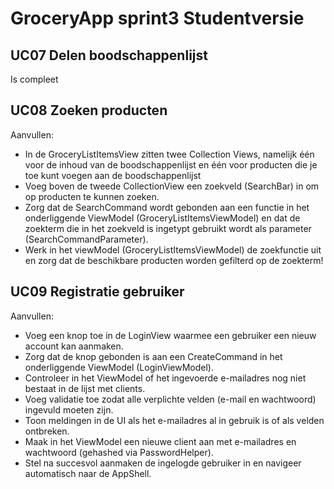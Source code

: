 # GroceryApp sprint3 Studentversie  
    
## UC07 Delen boodschappenlijst  
Is compleet  
  
## UC08 Zoeken producten  
Aanvullen:
- In de GroceryListItemsView zitten twee Collection Views, namelijk één voor de inhoud van de boodschappenlijst en één voor producten die je toe kunt voegen aan de boodschappenlijst  
- Voeg boven de tweede CollectionView een zoekveld (SearchBar) in om op producten te kunnen zoeken.  
- Zorg dat de SearchCommand wordt gebonden aan een functie in het onderliggende ViewModel (GroceryListItemsViewModel) en dat de zoekterm die in het zoekveld is ingetypt gebruikt wordt als parameter (SearchCommandParameter).  
- Werk in het viewModel (GroceryListItemsViewModel) de zoekfunctie uit en zorg dat de beschikbare producten worden gefilterd op de zoekterm!  

## UC09 Registratie gebruiker  
Aanvullen:  
- Voeg een knop toe in de LoginView waarmee een gebruiker een nieuw account kan aanmaken.  
- Zorg dat de knop gebonden is aan een CreateCommand in het onderliggende ViewModel (LoginViewModel).  
- Controleer in het ViewModel of het ingevoerde e-mailadres nog niet bestaat in de lijst met clients.  
- Voeg validatie toe zodat alle verplichte velden (e-mail en wachtwoord) ingevuld moeten zijn.  
- Toon meldingen in de UI als het e-mailadres al in gebruik is of als velden ontbreken.  
- Maak in het ViewModel een nieuwe client aan met e-mailadres en wachtwoord (gehashed via PasswordHelper).  
- Stel na succesvol aanmaken de ingelogde gebruiker in en navigeer automatisch naar de AppShell.  

  

